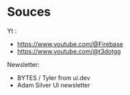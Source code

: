 # Souces

Yt :
- https://www.youtube.com/@Firebase
- https://www.youtube.com/@t3dotgg

Newsletter:
- BYTES / Tyler from ui.dev
- Adam Silver UI newsletter